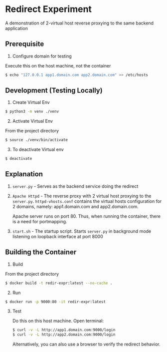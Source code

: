 # Redirect Experiment

A demonstration of 2-virtual host reverse proxying to the same backend application

## Prerequisite

1. Configure domain for testing

Execute this on the host machine, not the container

```bash
$ echo "127.0.0.1 app1.domain.com app2.domain.com" >> /etc/hosts
```

## Development (Testing Locally)

1. Create Virtual Env

```bash
$ python3 -m venv ./venv
```

2. Activate Virtual Env

From the project directory

```bash
$ source ./venv/bin/activate
```

3. To deactivate Virtual env

```bash
$ deactivate
```

## Explanation

1. `server.py` - Serves as the backend service doing the redirect
2. `Apache Httpd` - The reverse proxy with 2 virtual host proxying to the `server.py`. `httpd-vhosts.conf` contains the virtual hosts configuration for 2 domains, namely: app1.domain.com and app2.domain.com.

    Apache server runs on port 80. Thus, when running the container, there is a need for portmapping.

3. `start.sh` - The startup script. Starts `server.py` in background mode listening on loopback interface at port 8000

## Building the Container

1. Build

From the project directory

```bash
$ docker build -t redir-expr:latest --no-cache .
```

2. Run

```bash
$ docker run -p 9000:80 -it redir-expr:latest
```

3. Test

    Do this on this host machine. Open terminal:

    ```bash
    $ curl -v -L http://app1.domain.com:9000/login
    $ curl -v -L http://app2.domain.com:9000/login
    ```

    Alternatively, you can also use a browser to verify the redirect behavior.
